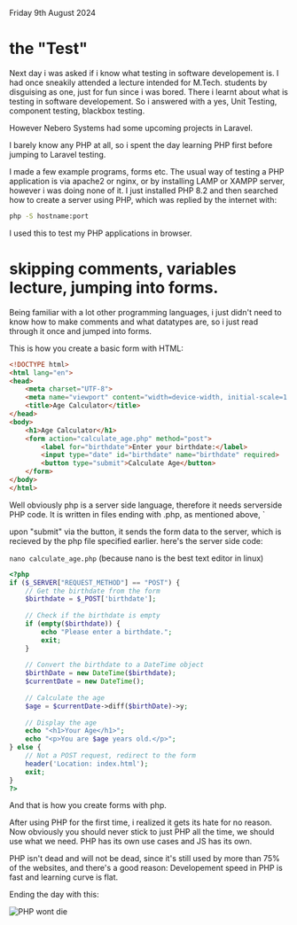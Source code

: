 Friday 9th August 2024
# the "Test"

Next day i was asked if i know what testing in software developement is. I had once sneakily attended a lecture intended for M.Tech. students by disguising as one, just for fun since i was bored. There i learnt about what is testing in software developement.
So i answered with a yes, Unit Testing, component testing, blackbox testing.

However Nebero Systems had some upcoming projects in Laravel.

I barely know any PHP at all, so i spent the day learning PHP first before jumping to Laravel testing.

I made a few example programs, forms etc. The usual way of testing a PHP application is via apache2 or nginx, or by installing LAMP or XAMPP server, however i was doing none of it. I just installed PHP 8.2 and then searched how to create a server using PHP, which was replied by the internet with:


```bash
php -S hostname:port
```

I used this to test my PHP applications in browser.

# skipping comments, variables lecture, jumping into forms.

Being familiar with a lot other programming languages, i just didn't need to know how to make comments and what datatypes are, so i just read through it once and jumped into forms.

This is how you create a basic form with HTML:

```html
<!DOCTYPE html>
<html lang="en">
<head>
    <meta charset="UTF-8">
    <meta name="viewport" content="width=device-width, initial-scale=1.0">
    <title>Age Calculator</title>
</head>
<body>
    <h1>Age Calculator</h1>
    <form action="calculate_age.php" method="post">
        <label for="birthdate">Enter your birthdate:</label>
        <input type="date" id="birthdate" name="birthdate" required>
        <button type="submit">Calculate Age</button>
    </form>
</body>
</html>
```


Well obviously php is a server side language, therefore it needs serverside PHP code.
It is written in files ending with .php, as mentioned above, `<form action="calculate_age.php" method="post">
upon "submit" via the button, it sends the form data to the server, which is recieved by the php file specified earlier.
here's the server side code:

`nano calculate_age.php` (because nano is the best text editor in linux)

```php
<?php
if ($_SERVER["REQUEST_METHOD"] == "POST") {
    // Get the birthdate from the form
    $birthdate = $_POST['birthdate'];
    
    // Check if the birthdate is empty
    if (empty($birthdate)) {
        echo "Please enter a birthdate.";
        exit;
    }
    
    // Convert the birthdate to a DateTime object
    $birthDate = new DateTime($birthdate);
    $currentDate = new DateTime();
    
    // Calculate the age
    $age = $currentDate->diff($birthDate)->y;
    
    // Display the age
    echo "<h1>Your Age</h1>";
    echo "<p>You are $age years old.</p>";
} else {
    // Not a POST request, redirect to the form
    header('Location: index.html');
    exit;
}
?>
```


And that is how you create forms with php.


After using PHP for the first time, i realized it gets its hate for no reason.
Now obviously you should never stick to just PHP all the time, we should use what we need. PHP has its own use cases and JS has its own.

PHP isn't dead and will not be dead, since it's still used by more than 75% of the websites, and there's a good reason: Developement speed in PHP is fast and learning curve is flat.

Ending the day with this:

![PHP wont die](https://i0.wp.com/blog.alexseifert.com/wp-content/uploads/2023/04/php-is-dead.jpeg)
